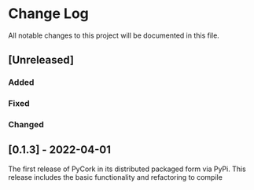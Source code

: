 
# Change Log
All notable changes to this project will be documented in this file.

## [Unreleased]

### Added

### Fixed

### Changed

## [0.1.3] - 2022-04-01

  The first release of PyCork in its distributed packaged form via PyPi. This release includes the basic functionality and refactoring to compile
